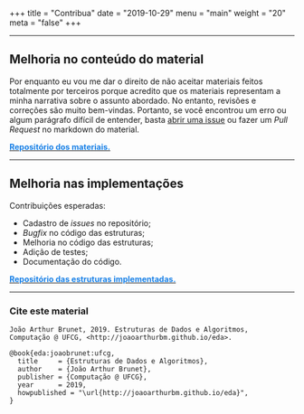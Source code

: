 +++
title = "Contribua"
date = "2019-10-29"
menu = "main"
weight = "20"
meta = "false"
+++

***

## Melhoria no conteúdo do material

Por enquanto eu vou me dar o direito de não aceitar materiais feitos totalmente
por terceiros porque acredito que os materiais representam a minha narrativa sobre
o assunto abordado. No entanto, revisões e correções são muito bem-vindas. Portanto, se você encontrou um erro ou algum parágrafo difícil de entender, 
basta <a class="external" href="https://github.com/joaoarthurbm/eda/issues">abrir uma issue</a> ou fazer um *Pull Request* no markdown do material.

<aside><i class="fab fa-github fa-lg" aria-hidden="true"> </i> <a href="https://github.com/joaoarthurbm/eda/tree/master/content/posts"> <font color="#1980e6"> <b>Repositório dos materiais.</b></font></a></aside>

***

## Melhoria nas implementações

Contribuições esperadas:

* Cadastro de *issues* no repositório;
* *Bugfix* no código das estruturas;
* Melhoria no código das estruturas;
* Adição de testes;
* Documentação do código.

<aside><i class="fab fa-github fa-lg" aria-hidden="true"> </i> <a href="https://github.com/joaoarthurbm/eda-implementacoes/"> <font color="#1980e6"> <b>Repositório das estruturas implementadas.</b></font></a></aside>

***

### Cite este material

```
João Arthur Brunet, 2019. Estruturas de Dados e Algoritmos,
Computação @ UFCG, <http://joaoarthurbm.github.io/eda>.
```

```
@book{eda:joaobrunet:ufcg,
  title     = {Estruturas de Dados e Algoritmos},
  author    = {João Arthur Brunet},
  publisher = {Computação @ UFCG},
  year      = 2019,
  howpublished = "\url{http://joaoarthurbm.github.io/eda}",
}
```
